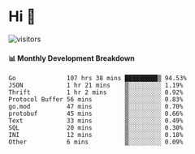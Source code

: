# Hi 👋
 
![visitors](https://visitor-badge.glitch.me/badge?page_id=sorcererxw.sorcererx)

#### 📊 Monthly Development Breakdown

<!--START_SECTION:waka-->
```text
Go              107 hrs 38 mins █████████▒ 94.53%
JSON            1 hr 21 mins    ▒░░░░░░░░░ 1.19%
Thrift          1 hr 2 mins     ▒░░░░░░░░░ 0.92%
Protocol Buffer 56 mins         ▒░░░░░░░░░ 0.83%
go.mod          47 mins         ▒░░░░░░░░░ 0.70%
protobuf        45 mins         ▒░░░░░░░░░ 0.66%
Text            33 mins         ▒░░░░░░░░░ 0.49%
SQL             20 mins         ▒░░░░░░░░░ 0.30%
INI             12 mins         ▒░░░░░░░░░ 0.18%
Other           6 mins          ▒░░░░░░░░░ 0.09%
```
<!--END_SECTION:waka-->
